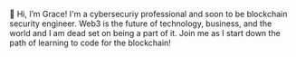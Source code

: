 👋 Hi, I’m Grace! 
I'm a cybersecuriy professional and soon to be blockchain security engineer.
Web3 is the future of technology, business, and the world and I am dead set on being a part of it. 
Join me as I start down the path of learning to code for the blockchain! 
